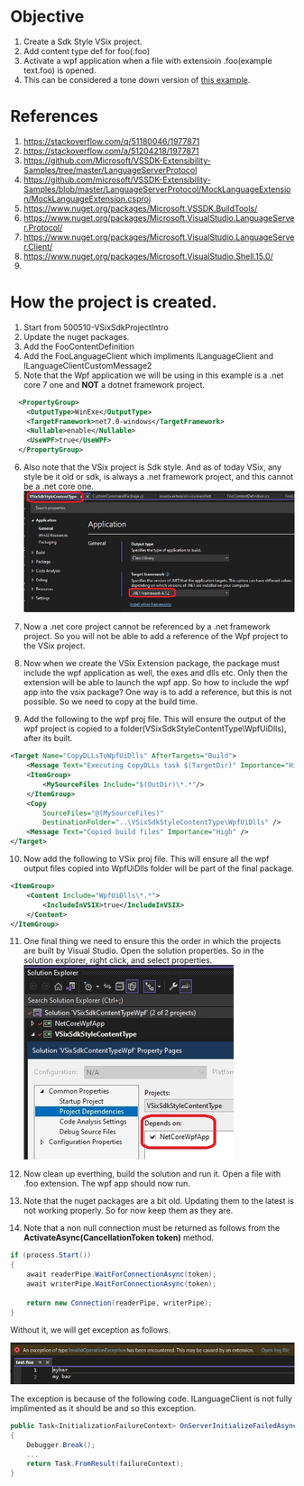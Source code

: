 
# Objective
1. Create a Sdk Style VSix project.
2. Add content type def for foo(.foo)
3. Activate a wpf application when a file with extensioin .foo(example text.foo) is opened.
4. This can be considered a tone down version of [this example](https://github.com/Microsoft/VSSDK-Extensibility-Samples/tree/master/LanguageServerProtocol). 

# References
1. https://stackoverflow.com/q/51180046/1977871
2. https://stackoverflow.com/a/51204218/1977871
3. https://github.com/Microsoft/VSSDK-Extensibility-Samples/tree/master/LanguageServerProtocol
4. https://github.com/microsoft/VSSDK-Extensibility-Samples/blob/master/LanguageServerProtocol/MockLanguageExtension/MockLanguageExtension.csproj
5. https://www.nuget.org/packages/Microsoft.VSSDK.BuildTools/
6. https://www.nuget.org/packages/Microsoft.VisualStudio.LanguageServer.Protocol/
7. https://www.nuget.org/packages/Microsoft.VisualStudio.LanguageServer.Client/
8. https://www.nuget.org/packages/Microsoft.VisualStudio.Shell.15.0/
9. 

# How the project is created.
1. Start from 500510-VSixSdkProjectIntro
2. Update the nuget packages.
3. Add the FooContentDefinition
4. Add the FooLanguageClient which impliments ILanguageClient and ILanguageClientCustomMessage2
5. Note that the Wpf application we will be using in this example is a .net core 7 one and **NOT** a dotnet framework project. 

```xml
  <PropertyGroup>
    <OutputType>WinExe</OutputType>
    <TargetFramework>net7.0-windows</TargetFramework>
    <Nullable>enable</Nullable>
    <UseWPF>true</UseWPF>
  </PropertyGroup>
```
6. Also note that the VSix project is Sdk style. And as of today VSix, any style be it old or sdk, is always a .net framework project, and this cannot be a .net core one.
![VSix Project Properties](images/50_50VSixProjectProperties.jpg)

7. Now a .net core project cannot be referenced by a .net framework project. So you will not be able to add a reference of the Wpf project to the VSix project. 
8. Now when we create the VSix Extension package, the package must include the wpf application as well, the exes and dlls etc. Only then the extension will be able to launch the wpf app. So how to include the wpf app into the vsix package? One way is to add a reference, but this is not possible. So we need to copy at the build time.

9. Add the following to the wpf proj file. This will ensure the output of the wpf project is copied to a folder(VSixSdkStyleContentType\WpfUiDlls), after its built.
```xml
<Target Name="CopyDLLsToWpfUiDlls" AfterTargets="Build">
	<Message Text="Executing CopyDLLs task $(TargetDir)" Importance="High" />
	<ItemGroup>
		<MySourceFiles Include="$(OutDir)\*.*"/>
	</ItemGroup>
	<Copy
		SourceFiles="@(MySourceFiles)"
		DestinationFolder="..\VSixSdkStyleContentType\WpfUiDlls" />
	<Message Text="Copied build files" Importance="High" />
</Target>
```
10. Now add the following to VSix proj file. This will ensure all the wpf output files copied into WpfUiDlls folder will be part of the final package. 
```xml
<ItemGroup>
	<Content Include="WpfUiDlls\*.*">
		<IncludeInVSIX>true</IncludeInVSIX>
	</Content>
</ItemGroup>
```
11. One final thing we need to ensure this the order in which the projects are built by Visual Studio. Open the solution properties. So in the solution explorer, right click, and select properties.
![Solution Properties](images/51_50SolutionPropertiesForBuildOrder.jpg)

12. Now clean up everthing, build the solution and run it. Open a file with .foo extension. The wpf app should now run. 

13. Note that the nuget packages are a bit old. Updating them to the latest is not working properly. So for now keep them as they are. 

14. Note that a non null connection must be returned as follows from the **ActivateAsync(CancellationToken token)** method.

```cs
if (process.Start())
{
	await readerPipe.WaitForConnectionAsync(token);
	await writerPipe.WaitForConnectionAsync(token);

	return new Connection(readerPipe, writerPipe);
}
```

Without it, we will get exception as follows. 

![File Changes](./images/52_50_InvalidOperationException.jpg)

The exception is because of the following code. ILanguageClient is not fully implimented as it should be and so this exception. 
```cs
public Task<InitializationFailureContext> OnServerInitializeFailedAsync(ILanguageClientInitializationInfo initializationState)
{
    Debugger.Break();
    ...
    return Task.FromResult(failureContext);
}
```

